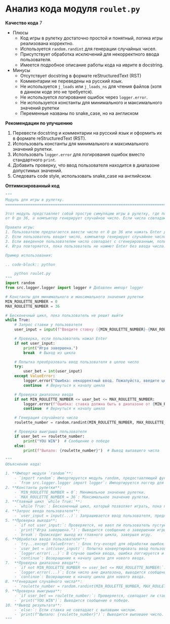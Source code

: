 # Анализ кода модуля `roulet.py`

**Качество кода**
7
-  Плюсы
    - Код игры в рулетку достаточно простой и понятный, логика игры реализована корректно.
    - Используется `random.randint` для генерации случайных чисел.
    - Присутствует обработка исключений для некорректного ввода пользователя.
    - Имеется подробное описание работы кода на иврите в docstring.
 -  Минусы
    - Отсутствует docstring в формате reStructuredText (RST)
    - Комментарии не переведены на русский язык.
    - Не используется `j_loads` или `j_loads_ns` для чтения файлов (хотя в данном коде это не требуется).
    - Не используется логирование ошибок через `logger.error`.
    - Не используется константы для минимального и максимального значений рулетки
    - Переменные названы по snake_case, но на англиском

**Рекомендации по улучшению**

1.  Перевести docstring и комментарии на русский язык и оформить их в формате reStructuredText (RST).
2.  Использовать константы для минимального и максимального значений рулетки.
3.  Использовать `logger.error` для логирования ошибок вместо стандартного `print`.
4.  Добавить проверку, что ввод пользователя находится в диапазоне допустимых значений.
5.  Следовать code style, использовать snake_case на английском.

**Оптимизированный код**

```python
"""
Модуль для игры в рулетку.
=========================================================================================

Этот модуль представляет собой простую симуляцию игры в рулетку, где пользователь делает ставку на число
от 0 до 36, а компьютер генерирует случайное число. Если числа совпадают, пользователь выигрывает.

Правила игры:
1. Пользователю предлагается ввести число от 0 до 36 или нажать Enter для завершения игры.
2. Если пользователь вводит число, компьютер генерирует случайное число в диапазоне от 0 до 36.
3. Если введенное пользователем число совпадает с сгенерированным, пользователь выигрывает.
4. Игра повторяется, пока пользователь не нажмет Enter без ввода числа.

Пример использования:

.. code-block:: python

    python roulet.py
"""
import random
from src.logger.logger import logger # Добавлен импорт logger

# Константы для минимального и максимального значения рулетки
MIN_ROULETTE_NUMBER = 0
MAX_ROULETTE_NUMBER = 36

# Бесконечный цикл, пока пользователь не решит выйти
while True:
    # Запрос ставки у пользователя
    user_input = input(f"Введите ставку ({MIN_ROULETTE_NUMBER}-{MAX_ROULETTE_NUMBER}) или нажмите Enter для выхода: ")

    # Проверка, если пользователь нажал Enter
    if not user_input:
        print("Игра завершена.")
        break  # Выход из цикла

    # Попытка преобразовать ввод пользователя в целое число
    try:
        user_bet = int(user_input)
    except ValueError:
        logger.error("Ошибка: некорректный ввод. Пожалуйста, введите целое число или нажмите Enter для выхода.") # Логирование ошибки
        continue  # Вернуться к началу цикла

    # Проверка диапазона ввода
    if not MIN_ROULETTE_NUMBER <= user_bet <= MAX_ROULETTE_NUMBER:
        logger.error(f"Ошибка: ставка должна быть в диапазоне от {MIN_ROULETTE_NUMBER} до {MAX_ROULETTE_NUMBER}.")  # Логирование ошибки
        continue  # Вернуться к началу цикла

    # Генерация случайного числа
    roulette_number = random.randint(MIN_ROULETTE_NUMBER, MAX_ROULETTE_NUMBER)

    # Проверка выигрыша пользователя
    if user_bet == roulette_number:
        print("YOU WIN")  # Сообщение о победе
    else:
        print(f"Выпало: {roulette_number}")  # Вывод выпавшего числа

"""
Объяснение кода:

1. **Импорт модуля `random`**:
    - `import random`: Импортируется модуль random, предоставляющий функции для генерации случайных чисел.
    - `from src.logger.logger import logger`: Импортируется логгер для записи ошибок.
2. **Константы рулетки**:
    - `MIN_ROULETTE_NUMBER = 0`: Минимальное значение рулетки.
    - `MAX_ROULETTE_NUMBER = 36`: Максимальное значение рулетки.
3. **Главный цикл `while True:`**:
    - `while True:`: Бесконечный цикл, который позволяет играть, пока пользователь не решит выйти.
4. **Запрос ввода пользователя**:
    - `user_input = input(...)`: Запрашивается ввод пользователя, предлагается ввести число от 0 до 36 или нажать Enter для выхода.
5. **Проверка выхода**:
    - `if not user_input:`: Проверяется, не ввел ли пользователь пустую строку (нажал Enter).
    - `print("Игра завершена.")`: Выводится сообщение о завершении игры.
    - `break`: Происходит выход из главного цикла, завершая игру.
6. **Обработка ввода пользователя**:
    - `try...except ValueError:`: Блок try-except для обработки ошибок при конвертации ввода пользователя в целое число.
    - `user_bet = int(user_input)`: Попытка конвертировать ввод пользователя в целое число.
    - `logger.error(...)`: В случае ошибки ввода, ошибка логгируется и выводится сообщение об ошибке.
    - `continue`: Возвращение к началу цикла для нового ввода.
7.  **Проверка диапазона ввода**:
    - `if not MIN_ROULETTE_NUMBER <= user_bet <= MAX_ROULETTE_NUMBER:`: Проверка, что введенное число находится в допустимом диапазоне.
    - `logger.error(...)`: Если число вне диапазона, выводится сообщение об ошибке.
    - `continue`: Возвращение к началу цикла для нового ввода.
8. **Генерация случайного числа**:
    - `roulette_number = random.randint(MIN_ROULETTE_NUMBER, MAX_ROULETTE_NUMBER)`: Генерируется случайное число в заданном диапазоне, имитирующее вращение рулетки.
9. **Проверка выигрыша**:
    - `if user_bet == roulette_number:`: Проверяется, совпадает ли ставка пользователя со сгенерированным числом.
    - `print("YOU WIN")`: Выводится сообщение о победе.
10. **Вывод результата**:
    - `else:`: Если ставка не совпадает с выпавшим числом.
    - `print(f"Выпало: {roulette_number}")`: Выводится выпавшее число.
"""
```
